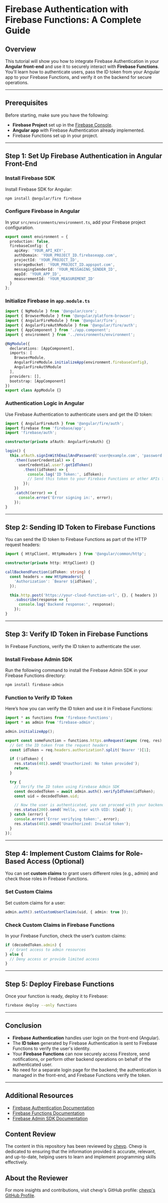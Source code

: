 
# Firebase Authentication with Firebase Functions: A Complete Guide

## Overview
This tutorial will show you how to integrate Firebase Authentication in your **Angular front-end** and use it to securely interact with **Firebase Functions**. You'll learn how to authenticate users, pass the ID token from your Angular app to your Firebase Functions, and verify it on the backend for secure operations.

---

## Prerequisites
Before starting, make sure you have the following:
- **Firebase Project** set up in the [Firebase Console](https://console.firebase.google.com/).
- **Angular app** with Firebase Authentication already implemented.
- Firebase Functions set up in your project.

---

## Step 1: Set Up Firebase Authentication in Angular Front-End

### Install Firebase SDK
Install Firebase SDK for Angular:

```bash
npm install @angular/fire firebase
```

### Configure Firebase in Angular

In your `src/environments/environment.ts`, add your Firebase project configuration.

```typescript
export const environment = {
  production: false,
  firebaseConfig: {
    apiKey: 'YOUR_API_KEY',
    authDomain: 'YOUR_PROJECT_ID.firebaseapp.com',
    projectId: 'YOUR_PROJECT_ID',
    storageBucket: 'YOUR_PROJECT_ID.appspot.com',
    messagingSenderId: 'YOUR_MESSAGING_SENDER_ID',
    appId: 'YOUR_APP_ID',
    measurementId: 'YOUR_MEASUREMENT_ID'
  }
};
```

### Initialize Firebase in `app.module.ts`

```typescript
import { NgModule } from '@angular/core';
import { BrowserModule } from '@angular/platform-browser';
import { AngularFireModule } from '@angular/fire';
import { AngularFireAuthModule } from '@angular/fire/auth';
import { AppComponent } from './app.component';
import { environment } from '../environments/environment';

@NgModule({
  declarations: [AppComponent],
  imports: [
    BrowserModule,
    AngularFireModule.initializeApp(environment.firebaseConfig),
    AngularFireAuthModule
  ],
  providers: [],
  bootstrap: [AppComponent]
})
export class AppModule {}
```

### Authentication Logic in Angular

Use Firebase Authentication to authenticate users and get the ID token:

```typescript
import { AngularFireAuth } from '@angular/fire/auth';
import firebase from 'firebase/app';
import 'firebase/auth';

constructor(private afAuth: AngularFireAuth) {}

login() {
  this.afAuth.signInWithEmailAndPassword('user@example.com', 'password')
    .then((userCredential) => {
      userCredential.user?.getIdToken()
        .then((idToken) => {
          console.log('ID Token:', idToken);
          // Send this token to your Firebase Functions or other APIs for validation
        });
    })
    .catch((error) => {
      console.error('Error signing in:', error);
    });
}
```

---

## Step 2: Sending ID Token to Firebase Functions

You can send the ID token to Firebase Functions as part of the HTTP request headers:

```typescript
import { HttpClient, HttpHeaders } from '@angular/common/http';

constructor(private http: HttpClient) {}

callBackendFunction(idToken: string) {
  const headers = new HttpHeaders({
    'Authorization': `Bearer ${idToken}`,
  });

  this.http.post('https://your-cloud-function-url', {}, { headers })
    .subscribe(response => {
      console.log('Backend response:', response);
    });
}
```

---

## Step 3: Verify ID Token in Firebase Functions

In Firebase Functions, verify the ID token to authenticate the user.

### Install Firebase Admin SDK

Run the following command to install the Firebase Admin SDK in your Firebase Functions directory:

```bash
npm install firebase-admin
```

### Function to Verify ID Token

Here’s how you can verify the ID token and use it in Firebase Functions:

```typescript
import * as functions from 'firebase-functions';
import * as admin from 'firebase-admin';

admin.initializeApp();

export const someFunction = functions.https.onRequest(async (req, res) => {
  // Get the ID token from the request headers
  const idToken = req.headers.authorization?.split('Bearer ')[1];

  if (!idToken) {
    res.status(401).send('Unauthorized: No token provided');
    return;
  }

  try {
    // Verify the ID token using Firebase Admin SDK
    const decodedToken = await admin.auth().verifyIdToken(idToken);
    const uid = decodedToken.uid;

    // Now the user is authenticated, you can proceed with your backend logic
    res.status(200).send(`Hello, user with UID: ${uid}`);
  } catch (error) {
    console.error('Error verifying token:', error);
    res.status(401).send('Unauthorized: Invalid token');
  }
});
```

---

## Step 4: Implement Custom Claims for Role-Based Access (Optional)

You can set **custom claims** to grant users different roles (e.g., admin) and check those roles in Firebase Functions.

### Set Custom Claims

Set custom claims for a user:

```typescript
admin.auth().setCustomUserClaims(uid, { admin: true });
```

### Check Custom Claims in Firebase Functions

In your Firebase Function, check the user’s custom claims:

```typescript
if (decodedToken.admin) {
  // Grant access to admin resources
} else {
  // Deny access or provide limited access
}
```

---

## Step 5: Deploy Firebase Functions

Once your function is ready, deploy it to Firebase:

```bash
firebase deploy --only functions
```

---

## Conclusion

- **Firebase Authentication** handles user login on the front-end (Angular).
- The **ID token** generated by Firebase Authentication is sent to Firebase Functions to verify the user's identity.
- Your **Firebase Functions** can now securely access Firestore, send notifications, or perform other backend operations on behalf of the authenticated user.
- No need for a separate login page for the backend; the authentication is managed in the front-end, and Firebase Functions verify the token.

---

## Additional Resources

- [Firebase Authentication Documentation](https://firebase.google.com/docs/auth)
- [Firebase Functions Documentation](https://firebase.google.com/docs/functions)
- [Firebase Admin SDK Documentation](https://firebase.google.com/docs/admin/setup)

## Content Review

The content in this repository has been reviewed by [chevp](https://github.com/chevp). Chevp is dedicated to ensuring that the information provided is accurate, relevant, and up-to-date, helping users to learn and implement programming skills effectively.

## About the Reviewer

For more insights and contributions, visit chevp's GitHub profile: [chevp's GitHub Profile](https://github.com/chevp).
